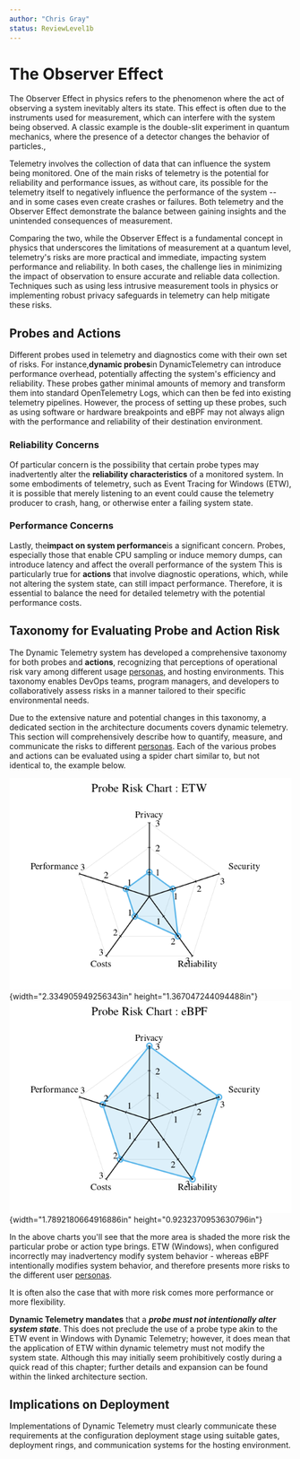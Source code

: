 ```yaml
---
author: "Chris Gray"
status: ReviewLevel1b
---
```


# The Observer Effect

The Observer Effect in physics refers to the phenomenon where the act of
observing a system inevitably alters its state. This effect is often due to the
instruments used for measurement, which can interfere with the system being
observed. A classic example is the double-slit experiment in quantum mechanics,
where the presence of a detector changes the behavior of particles.,

Telemetry involves the collection of data that can influence the system being
monitored. One of the main risks of telemetry is the potential for reliability
and performance issues, as without care, its possible for the telemetry itself
to negatively influence the performance of the system -- and in some cases even
create crashes or failures. Both telemetry and the Observer Effect demonstrate
the balance between gaining insights and the unintended consequences of
measurement.

Comparing the two, while the Observer Effect is a fundamental concept in physics
that underscores the limitations of measurement at a quantum level, telemetry's
risks are more practical and immediate, impacting system performance and
reliability. In both cases, the challenge lies in minimizing the impact of
observation to ensure accurate and reliable data collection. Techniques such as
using less intrusive measurement tools in physics or implementing robust privacy
safeguards in telemetry can help mitigate these risks.

## Probes and Actions

Different probes used in telemetry and diagnostics come with their own set of
risks. For instance,**dynamic probes**in DynamicTelemetry can introduce
performance overhead, potentially affecting the system's efficiency and
reliability. These probes gather minimal amounts of memory and transform them
into standard OpenTelemetry Logs, which can then be fed into existing telemetry
pipelines. However, the process of setting up these probes, such as using
software or hardware breakpoints and eBPF may not always align with the
performance and reliability of their destination environment.

### Reliability Concerns

Of particular concern is the possibility that certain probe types may
inadvertently alter the **reliability characteristics** of a monitored system.
In some embodiments of telemetry, such as Event Tracing for Windows (ETW), it is
possible that merely listening to an event could cause the telemetry producer to
crash, hang, or otherwise enter a failing system state.

### Performance Concerns

Lastly, the**impact on system performance**is a significant concern. Probes,
especially those that enable CPU sampling or induce memory dumps, can introduce
latency and affect the overall performance of the system This is particularly
true for **actions** that involve diagnostic operations, which, while not
altering the system state, can still impact performance. Therefore, it is
essential to balance the need for detailed telemetry with the potential
performance costs.

## Taxonomy for Evaluating Probe and Action Risk

The Dynamic Telemetry system has developed a comprehensive taxonomy for both
probes and **actions**, recognizing that perceptions of operational risk vary
among different usage [personas](./Personas.Overview.document.md), and hosting
environments. This taxonomy enables DevOps teams, program managers, and
developers to collaboratively assess risks in a manner tailored to their
specific environmental needs.

Due to the extensive nature and potential changes in this taxonomy, a dedicated
section in the architecture documents covers dynamic telemetry. This section
will comprehensively describe how to quantify, measure, and communicate the
risks to different [personas](./Personas.Overview.document.md). Each of the
various probes and actions can be evaluated using a spider chart similar to, but
not identical to, the example below.

![](../orig_media/Risk.ETW.png){width="2.334905949256343in"
height="1.367047244094488in"}
![](../orig_media/Risk.eBPF.png){width="1.7892180664916886in"
height="0.9232370953630796in"}

In the above charts you'll see that the more area is shaded the more risk the
particular probe or action type brings. ETW (Windows), when configured
incorrectly may inadvertency modify system behavior - whereas eBPF intentionally
modifies system behavior, and therefore presents more risks to the different
user [personas](./Personas.Overview.document.md).

It is often also the case that with more risk comes more performance or more
flexibility.

**Dynamic Telemetry mandates** that a ***probe must not intentionally alter
system state***. This does not preclude the use of a probe type
akin to the ETW event in Windows with Dynamic Telemetry; however, it does mean
that the application of ETW within dynamic telemetry must not modify the system
state. Although this may initially seem prohibitively costly during a quick read
of this chapter; further details and expansion can be found within the linked
architecture section.

## Implications on Deployment

Implementations of Dynamic Telemetry must clearly communicate these requirements
at the configuration deployment stage using suitable gates, deployment rings,
and communication systems for the hosting environment.

